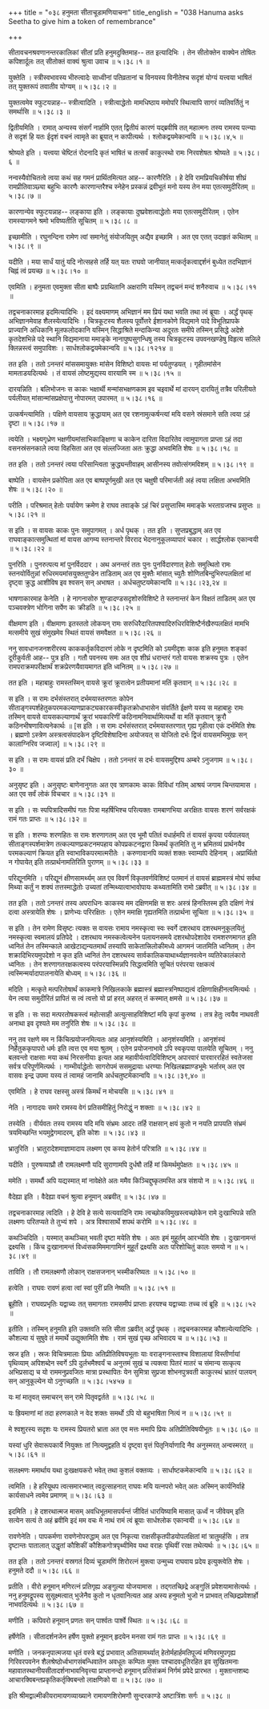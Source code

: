 +++
title = "०३८ हनुमता सीताचूडामणियाचना"
title_english = "038 Hanuma asks Seetha to give him a token of remembrance"

+++


सीतावचनश्रवणानन्तरकालिकां सीतां प्रति हनुमदुक्तिमाह-- तत इत्यादिभिः ।
तेन सीतोक्तेन वाक्येन तोषितः कपिशार्दूलः तत् सीतोक्तं वाक्यं श्रुत्वा
उवाच  ॥  ५।३८।१  ॥   

  

युक्तेति । स्त्रीस्वभावस्य भीरुत्वादेः साध्वीनां पतिव्रतानां च विनयस्य
विनीतेश्च सदृशं योग्यं यत्त्वया भाषितं तत् युक्तरूपं तवातीव योग्यम्  ॥ 
५।३८।२  ॥   

  

युक्तत्वमेव स्फुटयन्नाह-- स्त्रीत्वादिति । स्त्रीत्वाद्धेतोः मामधिष्ठाय
ममोपरि स्थित्वापि सागरं व्यतिवर्तितुं न समर्थासि  ॥  ५।३८।३  ॥   

  

द्वितीयमिति । रामात् अन्यस्य संसर्गं नार्हामि एतत् द्वितीयं कारणं
यद्ब्रवीषि तत् महात्मनः तस्य रामस्य पत्न्याः ते सदृशं हि यतः ईदृशं वचनं
त्वामृते का ब्रूयात् न कापीत्यर्थः । श्लोकद्वयमेकान्वयि  ॥  ५।३८।४,५  ॥   

  

श्रोष्यते इति । यत्त्वया चेष्टितं रोदनादि कृतं भाषितं च तत्सर्वं
काकुत्स्थो रामः निरवशेषतः श्रोष्यते  ॥  ५।३८।६  ॥   

  

नन्वस्यैवोचितत्वे त्वया कथं सह गमनं प्रार्थितमित्यत आह-- कारणैरिति । हे
देवि रामप्रियचिकीर्षया शीघ्रं रामप्रीतिवाञ्छ्या बहुभिः कारणैः
कारणान्तरैश्च स्नेहेन प्रस्कन्नं द्रवीभूतं मनो यस्य तेन मया
एतत्समुदीरितम्  ॥  ५।३८।७  ॥   

  

कारणान्येव स्फुटयन्नाह-- लङ्काया इति । लङ्कायाः दुष्प्रवेशत्वाद्धेतोः
मया एतत्समुदीरितम् । एतेन रामस्यागमने श्रमो भविष्यतीति सूचितम्  ॥  ५।३८।८
 ॥   

  

इच्छामीति । रघुनन्दिना रामेण त्वां समानेतुं संयोजयितुम् अद्यैव इच्छामि ।
अत एव एतत् उदाहृतं कथितम्  ॥  ५।३८।९  ॥   

  

यदीति । मया सार्धं यातुं यदि नोत्सहसे तर्हि यत् यतः राघवो जानीयात्
मत्कर्तृकत्वाद्दर्शनं बुध्येत तदभिज्ञानं चिह्नं त्वं प्रयच्छ  ॥  ५।३८।१०
 ॥   

  

एवमिति । हनुमता एवमुक्ता सीता बाष्पैः प्रग्रथितानि अक्षराणि यस्मिन्
तद्वचनं मन्दं शनैरुवाच  ॥  ५।३८।११  ॥   

  

तद्वचनाकारमाह इदमित्यादिभिः । इदं वक्ष्यमाणम् अभिज्ञानं मम प्रियं यथा
भवति तथा त्वं ब्रूयाः । अर्द्धं पृथक् अभिज्ञानमेवाह शैलस्येत्यादिभिः ।
चित्रकूटस्य शैलस्य पूर्वोत्तरे ईशानकोणे विद्यमाने पादे विभूतिप्रापके
प्राज्यानि अधिकानि मूलफलोदकानि यस्मिन् सिद्धाश्रिते मन्दाकिन्या अदूरतः
समीपे तस्मिन् प्रसिद्धे अदेशे कृतदेशभिन्ने पदे स्थानि विद्यमानाया
ममाङ्के नानापुष्पसुगन्धिषु तस्य चित्रकूटस्य उपवनखण्डेषु विहृत्य सलिले
क्लिन्नस्त्वं समुपाविशः । सार्धश्लोकद्वयमेकान्वयि  ॥  ५।३८।१२१४  ॥   

  

तत इति । ततो ऽनन्तरं मांससमायुक्तः मांसेन विशिष्टो वायसः मां
पर्यतुण्डयत् । गृहीतमांसेन मामताडयदित्यर्थः । तं वायसं लोष्टमुद्यस्य
वारयामि स्म  ॥  ५।३८।१५  ॥   

  

दारयन्निति । बलिभोजनः स काकः भक्षार्थी मन्मांसभक्षणकाम इव चइवार्थे मां
दारयन् दारयितुं तत्रैव परिलीयते पर्यलीयत् मांसान्मांसप्रक्षेपात्तु
नोपारमत् उपारमत्  ॥  ५।३८।१६  ॥   

  

उत्कर्षन्त्यामिति । पक्षिणे वायसाय क्रुद्धायाम् अत एव
रशनामुत्कर्षन्त्यां मयि वसने स्रंसमाने सति त्वया ऽहं दृष्टा  ॥  ५।३८।१७
 ॥   

  

त्वयेति । भक्ष्यगृध्रेण भक्षणीयमांसाभिकाङ्क्षिणा च काकेन दारिता
विदारितेव त्वामुपागता प्राप्ता ऽहं तदा वसनस्रंसनकाले त्वया विहसिता अत एव
संल्लज्जिता अतः क्रुद्धा अभवमिति शेषः  ॥  ५।३८।१८  ॥   

  

तत इति । ततो ऽनन्तरं त्वया परिसान्त्विता क्रुद्ध्यन्तीवाहम् आसीनस्य
तवोत्संगमविशम्  ॥  ५।३८।१९  ॥   

  

बाष्पेति । वायसेन प्रकोपिता अत एव बाष्पपूर्णमुखी अत एव चक्षुषी
परिमार्जती अहं त्वया लक्षिता अभवमिति शेषः  ॥  ५।३८।२०  ॥   

  

परीति । परिश्रमात् हेतोः पर्यायेण क्रमेण हे राघव तवाङ्के ऽहं चिरं
प्रसुप्तास्मि ममाङ्के भरताग्रजश्च प्रसुप्तः  ॥  ५।३८।२१  ॥   

  

स इति । स वायसः काकः पुनः समुपागमत् । अर्ध पृथक् । तत इति ।
सुप्तप्रबुद्धाम् अत एव राघवाङ्कात्समुत्थितां मां वायस आगम्य स्तनान्तरे
विरराद भेदनानुकूलव्यापारं चकार । सार्द्धश्लोक एकान्वयी  ॥  ५।३८।२२  ॥   

  

पुनरिति । पुनरुत्पत्य मां पुनर्विददार । अथ अनन्तरं ततः पुनः
पुनर्विदारणात् हेतोः समुत्थितो रामः स्तनयोर्वितुन्नां
रुधिरमयमांसयुक्ततुण्डेन ताडिताम् अत एव मुक्तैः मांसात् च्युतैः
शोणितबिन्दुभिरुपलक्षितां मां दृष्ट्वा क्रुद्ध आशीविष इव श्वसन् सन् अभाषत
। अर्धचतुष्टयमेकान्वयि  ॥  ५।३८।२३,२४  ॥   

  

भाषणाकारमाह केनेति । हे नागनासोरु शुण्डादण्डसदृशोरुविशिष्टे ते
स्तनान्तरं केन विक्षतं ताडितम् अत एव पञ्चवक्त्रेण भोगिना सर्पेण कः
क्रीडति  ॥  ५।३८।२५  ॥   

  

वीक्षमाण इति । वीक्षमाणः इतस्ततो लोकयन् रामः
सरुधिरैदारितपश्वादिरुधिरविशिष्टैर्नखैरुपलक्षितं मामभि मत्समीये सुखं
संमुखमेव स्थितं वायसं समवैक्षत  ॥  ५।३८।२६  ॥   

  

ननु सावधानजनशरीरस्य काककर्तृकविदारणं लोके न दृष्टमिति को ऽयमीदृशः काक
इति हनुमतः शङ्कां दूरीकुर्वती आह-- पुत्र इति । गतौ पवनस्य समः अत एव
शीघ्रं धरान्तरं गतो वायसः शक्रस्य पुत्रः । एतेन रामपराक्रमपरीक्षार्थं
शक्रप्रेरणयैवायमागत इति ध्वनितम्  ॥  ५।३८।२७  ॥   

  

तत इति । महाबाहुः रामस्तस्मिन् वायसे क्रूरां क्रूरात्वेन प्रतीयमानां
मतिं कृतवान्  ॥  ५।३८।२८  ॥   

  

स इति । स रामः दर्भसंस्तरात् दर्भमयास्तरणतः कोपेन
सीताङ्गस्पर्शहेतुकपरमकल्याणप्राकट्यकारकस्वीकृतक्रोधाभासेन संवर्तिते
ईक्षणे यस्य स महाबाहुः रामः तस्मिन् वायसे वायसकल्याणार्थं क्रूरां
भयकारिणीं कठिनामनिवार्थामित्यर्थो वा मतिं कृतवान् क्रूरौ
कठिनभीषणावित्यनेकार्थः  ॥  \[स इति । स रामः दर्भसंस्तरात् दर्भमयास्तरणात्
गृह्य गृहीत्वा एकं दर्भमिति शेषः । ब्रह्मणो ऽस्त्रेण अस्त्रत्वसंपादकेन
दृष्टिविशेषादिना अयोजयत् स योजितो दर्भः द्विजं वायसमभिमुखः सन्
कालाग्निरिव जज्वाल\]  ॥  ५।३८।२९  ॥   

  

स इति । स रामः वायसं प्रति दर्भं चिक्षेप । ततो ऽनन्तरं स दर्भः
वायसमुद्दिश्य अम्बरे ऽनुजगाम  ॥  ५।३८।३०  ॥   

  

अनुसृष्ट इति । अनुसृष्टः बाणेनानुगतः अत एव त्राणकामः काकः विविधां गतिम्
आश्रयं जगाम चिन्तयामास । अत एव सर्वं लोकं विचचार  ॥  ५।३८।३१  ॥   

  

स इति । सः स्पपित्रादिसमीपं गतः पित्रा महर्षिभिश्च परित्यक्तः रामबाणभिया
अरक्षितः वायसः शरणं सर्वरक्षकं रामं गतः प्राप्तः  ॥  ५।३८।३२  ॥   

  

स इति । शरण्यः शरणहितः स रामः शरणागतम् अत एव भूमौ पतितं वधार्हमपि तं
वायसं कृपया पर्यपालयत् सीताङ्गस्पर्शमात्रेण तत्कल्याणप्रकटनमपहाय
कोपप्रकटनद्वारा किमर्थं कृतमिति तु न भ्रमितव्यं प्रार्थनयैव परमकल्याणं
क्रियत इति स्वाभाविकपरमात्मरीतेः । करुणावानपि व्यक्तं शक्तः स्वाम्यपि
देहिनाम् । अप्रार्थितो न गोपायेत् इति तत्प्रार्थनामतिरिति पुराणम्  ॥ 
५।३८।३३  ॥   

  

परिद्यूनमिति । परिद्यूनं क्षीणसामर्थ्यम् अत एव विवर्णं विकृतवर्णविशिष्टं
पतमानं तं वायसं ब्राह्ममस्त्रं मोघं सर्वथा मिथ्या कर्तुं न शक्यं
तत्तस्माद्धेतोः उच्यतां तन्मिथ्यात्वाभावोपायः कथ्यतामिति रामो ऽब्रवीत्
 ॥  ५।३८।३४  ॥   

  

तत इति । ततो ऽनन्तरं तस्य अपराधिनः काकस्य मम दक्षिणमक्षि स शरः अस्त्रं
हिनस्तिस्म इति दक्षिणं नेत्रं दत्वा अस्त्रायेति शेषः । प्राणेभ्यः
परिरक्षितः । एतेन ममाक्षि गृह्यतमिति तत्प्रार्थना सूचिता  ॥  ५।३८।३५  ॥   

  

स इति । तेन रामेण विसृष्टः त्यक्तः स वायसः रामाय नमस्कृत्वा स्वः स्वर्गे
दशरथाय दशरथमनुकूलयितुं नमस्कृत्वा स्वमालयं प्रतिपेदे । दशरथाय
नमस्कत्वेत्यनेन पलायनसमये दशरथोपदेशादेव रामशरणमागत इति ध्वनितं तेन
तस्मिन्काले आखेटाद्यन्यतमार्थं तस्यापि साकेतात्त्रिलोकीमध्ये आगमनं
जातमिति ध्वनितम् । तेन शक्रादिभिरयमुपदेशो न कृत इति ध्वनितं तेन दशरथस्य
सार्वकालिकयाथार्थ्यज्ञानवत्वेन व्यतिरेकालंकारो ध्वनितः । तेन
शरणागतरक्षकत्वस्य परंपरयास्मिन्नपि सिद्धत्वमिति सूचितं परंपरया रक्षकत्वं
त्वस्मिन्मर्यादापालनायेति बोध्यम्  ॥  ५।३८।३६  ॥   

  

मदिति । मत्कृते मत्परितोषार्थं काकमात्रे निखिलकाके ब्रह्मास्त्रं
ब्रह्मास्त्रनिष्पाद्यत्वं दक्षिणाक्षिहीनत्वमित्यर्थः । येन त्वया
समुदीरितं प्रापितं स त्वं त्वत्तो यो प्रां हरत् अहरत् तं कस्मात् क्षमसे
 ॥  ५।३८।३७  ॥   

  

स इति । सः सदा मत्परतोषकस्त्वं महोत्साही अत्युत्साहविशिष्टां मयि कृपां
कुरुष्व । तत्र हेतुः त्वयैव नाथवती अनाथा इव दृश्यते मम तनुरिति शेषः  ॥ 
५।३८।३८  ॥   

  

ननु तव रक्षणे मम न किंचित्प्रयोजनमित्यतः आह आनृशंस्यमिति । आनृशंस्यमिति
। आनृशंस्यं निर्हेतुककृपापरो धर्मः इति त्वत्त एव मया श्रुतम् । एतेन
प्रयोजनाभावे ऽपि स्वकृपया पालयेति सूचितम् । ननु बलवन्तो राक्षसाः मया कथं
निरसनीयाः इत्यत आह महावीर्यत्वादिविशिष्टम् अपारवारं पारवाररहितं स्वतेजसा
सर्वत्र परिपूर्णमित्यर्थः । गाम्भीर्याद्धेतोः सागरोपमं ससमुद्रायाः
धरण्याः निखिलब्रह्माण्डभूमेः भर्तारम् अत एव वासवः इन्द्र उपमा यस्य तं
त्वामहं जानामि अर्धचतुष्टमेकान्वयि  ॥  ५।३८।३९,४०  ॥   

  

एवमिति । हे राघव रक्षस्सु अस्त्रं किमर्थं न मोचयसि  ॥  ५।३८।४१  ॥   

  

नेति । नागादयः समरे रामस्य वेगं प्रतिसमीहितुं निरोद्धुं न शक्ताः  ॥ 
५।३८।४२  ॥   

  

तस्येति । वीर्यवतः तस्य रामस्य यदि मयि संभ्रमः आदरः तर्हि राक्षसान्
क्षयं कुतो न नयति प्रापयति संभ्रमं त्रयमिच्छन्ति भयमुद्वेगमादरम्, इति
कोशः  ॥  ५।३८।४३  ॥   

  

भ्रातुरिति । भ्रातुरादेशमाज्ञामादाय लक्ष्मण एव कस्य हेतोर्न परित्राति  ॥ 
५।३८।४४  ॥   

  

यदीति । पुरुषव्याघ्रौ तौ रामलक्ष्मणौ यदि सुराणामपि दुर्धषौ तर्हि मां
किमर्थमुपेक्षतः  ॥  ५।३८।४५  ॥   

  

ममेति । समर्थौ अपि यद्यस्मात् मां नावेक्षेते अतः ममैव
किञ्चिद्दुष्कृतमस्ति अत्र संशयो न  ॥  ५।३८।४६  ॥   

  

वैदेह्या इति । वैदेह्या वचनं श्रुत्वा हनूमान् अब्रवीत्  ॥  ५।३८।४७  ॥   

  

तद्वचनाकारमाह त्वदिति । हे देवि हे सत्ये सत्यवादिनि रामः
त्वच्छोकविमुखस्त्वच्छोकेन रामे दुःखाभिपन्ने सति लक्ष्मणः परितप्यते ते
तुभ्यं शपे । अत्र विश्वासार्थे शपथं करोमि  ॥  ५।३८।४८  ॥   

  

कथञ्चिदिति । यस्मात् कथञ्चित् भवती दृष्टा मयेति शेषः । अतः इमं मुहूर्तम्
आरभ्येति शेषः । दुःखानामन्तं द्रक्ष्यसि । किंच दुःखानामन्तं
विध्वंसकमिममागामिनं मुहूर्तं द्रक्ष्यसि अतः परिशोचितुं कालः समयो न  ॥ 
५।३८।४९  ॥   

  

ताविति । तौ रामलक्ष्मणौ लोकान् राक्षसजनान् भस्मीकरिष्यतः  ॥  ५।३८।५० ॥   

  

हत्वेति । राघवः रावणं हत्वा त्वां स्वां पुरीं प्रति नेष्यति  ॥  ५।३८।५१
 ॥   

  

ब्रूहीति । राघवप्रभृतिः यद्वाच्यः तत् समागताः रामसमीपं प्राप्ताः हरयश्च
यद्वाच्याः तच्च त्वं ब्रूहि  ॥  ५।३८।५२  ॥   

  

इतीति । तस्मिन् हनुमति इति उक्तवति सति सीता ऽब्रवीत् अर्द्धं पृथक् ।
तद्वचनकारमाह कौशल्येत्यादिभिः । कौशल्या यं सुषुवे तं ममार्थे
उद्युक्तमिति शेषः । रामं सुखं पृच्छ अभिवादय च  ॥  ५।३८।५३  ॥   

  

स्रज इति । स्रजः विचित्रमालाः प्रियाः अतिप्रीतिविषयभूताः याः
वराङ्गनास्ताश्च विशालायां विस्तीर्णायां पृथिव्याम् अपिशब्देन स्वर्गे ऽपि
दुर्लभमैश्वर्यं च अनुत्तमं सुखं च त्यक्त्वा पितरं मातरं च संमान्य
सत्कृत्य अभिप्रसाद्य च यो राममनुप्रवजितः मात्रा प्रस्थापितः येन सुमित्रा
सुप्रजा शोभनपुत्रवती काकुत्स्थं भ्रातरं पालयन् सन् आनुकूल्येन यो
ऽनुगच्छति  ॥  ५।३८।५४५७  ॥   

  

यः मां मातृवत् समाचरन् सन् रामे पितृवद्वर्तते  ॥  ५।३८।५८  ॥   

  

यः ह्रियमाणां मां तदा हरणकाले न वेद शक्तः समर्थो ऽपि यो बहुभाषिता नित्यं
न  ॥  ५।३८।५९  ॥   

  

मे श्वशुरस्य सदृशः यः रामस्य प्रियतरो भ्राता अत एव मत्तः ममापि प्रियः
अतिप्रीतिविषयीभूतः  ॥  ५।३८।६०  ॥   

  

यस्यां धुरि सेवारूपकार्ये नियुक्तः तां नित्यमुद्वहति यं दृष्ट्वा वृत्तं
पितृनिर्याणादि नैव अनुस्मरत् अन्वस्मरत्  ॥  ५।३८।६१  ॥   

  

सलक्ष्मणः ममार्थाय यथा दुःखक्षयकरो भवेत् तथा कुशलं वक्तव्यः ।
सार्धाष्टकमेकान्वयि  ॥  ५।३८।६२  ॥   

  

त्वमिति । हे हरियूथप त्वत्समारभ्मात् त्वदुत्साहनात् राघवः मयि यत्नपरो
भवेत् अतः अस्मिन् कार्यनिर्वाहे कार्यसाधने त्वमेव प्रमाणम्  ॥  ५।३८।६३
 ॥   

  

इदमिति । हे दशरथात्मज मासम् अवधिभूतमासपर्यन्तं जीवितं धारयिष्यामि मासात्
ऊर्ध्वं न जीवेयम् इति सत्येन सत्यं ते अहं ब्रवीमि इदं मम वचः मे नाथं
रामं त्वं ब्रूयाः सार्धश्लोक एकान्वयी  ॥  ५।३८।६४  ॥   

  

रावणेनेति । पापकर्मणा रावणेनोपरुद्धाम् अत एव निकृत्या
राक्षसीकृतपीडयोपलक्षितां मां त्रातुमर्हसि । तत्र दृष्टान्तः पातालात्
उद्धृतां कौशिकीं कौशिकगोत्रपृथ्वीमिव यथा वराहः पृथिवीं ररक्ष तथेत्यर्थः
 ॥  ५।३८।६५  ॥   

  

तत इति । ततो ऽनन्तरं वस्रगतं दिव्यं चूडामणिं शिरोरत्नं मुक्त्वा उन्मुच्य
राघवाय प्रदेय इत्युक्त्वेति शेषः । हनुमते ददौ  ॥  ५।३८।६६  ॥   

  

प्रतीति । वीरो हनूमान् मणिरत्नं प्रतिगृह्य अङ्गुल्या योजयामास ।
तद्गतच्छिद्रे अङ्गुलिं प्रवेशयामासेत्यर्थः । ननु हनुमद्रूपस्य
सुसूक्ष्मत्वात् भुजेनैव कुतो न धृतवानित्यत आह अस्य हनुमतो भुजो न
प्राभवत् तच्छिद्रप्रवेशार्हो नाभवदित्यर्थः  ॥  ५।३८।६७  ॥   

  

मणीति । कपिवरो हनूमान् प्रणतः सन् पार्श्वतः पार्श्वे स्थितः  ॥  ५।३८।६८
 ॥   

  

हर्षेणेति । सीतादर्शनजेन हर्षेण युक्तो हनूमान् हृदयेन मनसा रामं गतः
प्राप्तः  ॥  ५।३८।६९  ॥   

  

मणीति । जनकनृपात्मजया धृतं वस्त्रे बद्धं प्रभावात् अतिसामर्थ्यात्
हेतोर्महार्हमतिपूज्यं मणिवरमुपगृह्य गिरिवरपवनेन
शैलश्रेष्ठोर्ध्वभागसंबन्धिवातेन अवधूतः कम्पितः मुक्तः पश्चादवधूतिरहित इव
सुखितमनाः महावातस्थानीयसीतादर्शनाभावनिवृत्त्या प्राप्तानन्दो हनूमान्
प्रतिसंक्रमं निर्गमं प्रपेदे प्रारभत । मुक्तान्तशब्दः
आचारक्विबन्तप्रकृतिकर्तृक्विबन्तो लाक्षणिको वा  ॥  ५।३८।७० ॥   

  

इति श्रीमद्वाल्मीकीयरामायणव्याख्याने रामायणशिरोमणौ सुन्दरकाण्डे
अष्टात्रिंशः सर्गः  ॥  ५।३८  ॥   

  


